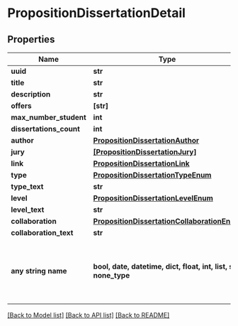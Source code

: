 # PropositionDissertationDetail


## Properties
Name | Type | Description | Notes
------------ | ------------- | ------------- | -------------
**uuid** | **str** |  | 
**title** | **str** |  | 
**description** | **str** |  | 
**offers** | **[str]** |  | 
**max_number_student** | **int** |  | 
**dissertations_count** | **int** |  | 
**author** | [**PropositionDissertationAuthor**](PropositionDissertationAuthor.md) |  | 
**jury** | [**[PropositionDissertationJury]**](PropositionDissertationJury.md) |  | 
**link** | [**PropositionDissertationLink**](PropositionDissertationLink.md) |  | 
**type** | [**PropositionDissertationTypeEnum**](PropositionDissertationTypeEnum.md) |  | [optional] 
**type_text** | **str** |  | [optional] 
**level** | [**PropositionDissertationLevelEnum**](PropositionDissertationLevelEnum.md) |  | [optional] 
**level_text** | **str** |  | [optional] 
**collaboration** | [**PropositionDissertationCollaborationEnum**](PropositionDissertationCollaborationEnum.md) |  | [optional] 
**collaboration_text** | **str** |  | [optional] 
**any string name** | **bool, date, datetime, dict, float, int, list, str, none_type** | any string name can be used but the value must be the correct type | [optional]

[[Back to Model list]](../README.md#documentation-for-models) [[Back to API list]](../README.md#documentation-for-api-endpoints) [[Back to README]](../README.md)


